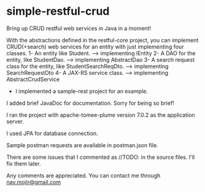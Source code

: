 # simple-restful-crud
Bring up CRUD restful web services in Java in a moment!


With the abstractions defined in the restful-core project, you can implement CRUD(+search) web services for an entity with just implementing four classes. 
1- An entity like Student. --> implementing IEntity
2- A DAO for the entity, like StudentDao. --> implementing AbstractDao
3- A search request class for the entity, like StudentSearchReqDto. --> implementing SearchRequestDto
4- A JAX-RS service class. --> implementing AbstractCrudService

* I implemented a sample-rest project for an example.

I added brief JavaDoc for documentation. Sorry for being so brief!

I ran the project with apache-tomee-plume version 7.0.2 as the application server.

I used JPA for database connection.

Sample postman requests are available in postman.json file.

There are some issues that I commented as //TODO: in the source files. I'll fix them later.

Any comments are appreciated. You can contact me through nav.mojir@gmail.com
